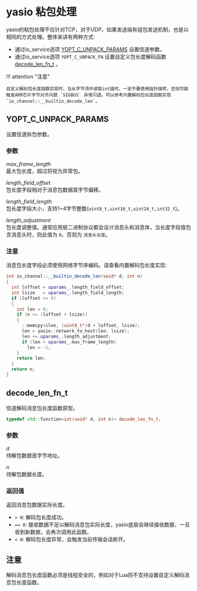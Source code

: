 # yasio 粘包处理

yasio的粘包处理不仅针对TCP，对于UDP，如果发送端有组包发送机制，也是以相同的方式处理。整体来讲有两种方式: <br/>

- 通过io_service选项 [YOPT_C_UNPACK_PARAMS](#lfbfd_params) 设置信道参数。
- 通过io_service选项 `YOPT_C_UNPACK_FN` 设置自定义包长度解码函数 [decode_len_fn_t](#decode_len_fn_t) 。

!!! attention "注意"

    自定义解码包长度函数实现时，当从字节流中读取int值时，一定不要使用指针强转，否则可能触发ARM芯片字节对齐问题 `SIGBUS` 异常闪退。可以参考内置解码包长度函数实现 `io_channel::__builtin_decode_len`。

## <a name="lfbfd_params"></a> YOPT_C_UNPACK_PARAMS

设置信道拆包参数。

### 参数

*max_frame_length*<br/>
最大包长度，超过将视为异常包。

*length_field_offset*<br/>
包长度字段相对于消息包数据首字节偏移。

*length_field_length*<br/>
包长度字段大小，支持1~4字节整数(`uint8_t,uint16_t,uint24_t,int32_t`)。

*length_adjustment*<br/>
包长度调整值。通常应用层二进制协议都会设计消息头和消息体，当长度字段值包含消息头时，则此值为 `0`，否则为 `消息头长度`。

### 注意

消息包长度字段必须使用网络字节序编码。请查看内置解码包长度实现:

```cpp
int io_channel::__builtin_decode_len(void* d, int n)
{
  int loffset = uparams_.length_field_offset;
  int lsize   = uparams_.length_field_length;
  if (loffset >= 0)
  {
    int len = 0;
    if (n >= (loffset + lsize))
    {
      ::memcpy(&len, (uint8_t*)d + loffset, lsize);
      len = yasio::network_to_host(len, lsize);
      len += uparams_.length_adjustment;
      if (len > uparams_.max_frame_length)
        len = -1;
    }
    return len;
  }
  return n;
}
```

## decode_len_fn_t

信道解码消息包长度函数原型。

```cpp
typedef std::function<int(void* d, int n)> decode_len_fn_t;
```

### 参数

*d*<br/>
待解包数据首字节地址。

*n*<br/>
待解包数据长度。

### 返回值

返回消息包数据实际长度。

- `> 0`: 解码包长度成功。
- `== 0`: 接收数据不足以解码消息包实际长度，yasio底层会继续接收数据，一旦收到新数据，会再次调用此函数。
- `< 0`: 解码包长度异常，会触发当前传输会话断开。

## 注意

解码消息包长度函数必须是线程安全的，例如对于Lua则不支持设置自定义解码消息包长度函数。
